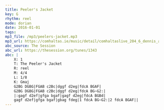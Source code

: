 ```yaml
---
title: Peeler's Jacket
key: G
rhythm: reel
mode: dorian
date: 2016-01-01
tags:
mp3_file: /mp3/peelers-jacket.mp3
mp3_url: https://comhaltas.ie/music/detail/comhaltaslive_204_6_dennis_alexander/
abc_source: The Session
abc_url: https://thesession.org/tunes/1343
abc: |
    X: 1
    T: The Peeler's Jacket
    R: reel
    M: 4/4
    L: 1/8
    K: Gmaj
    G2BG DGBG|FGAB c2Bc|dggf d2eg|fdcA BGAF|
    G2BG DGBG|FGAB c2Bc|dggf d2eg|fdcA BG~G2:|
    |:gagf d2ef|gfga bgaf|gagf d2eg|fdcA BGBd|
    gagf d2ef|gfga bgaf|gbag fdeg|1 fdcA BG~G2:|2 fdcA BGAF||
---
```

